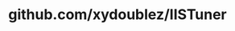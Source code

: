 ---
layout: post
title: github.com/xydoublez/IISTuner
categories: link
tags: [انگلیسی, گیت‌هاب, برنامه‌نویسی]
---